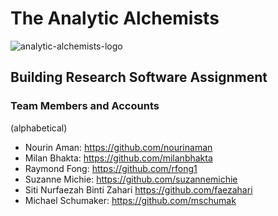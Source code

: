 # The Analytic Alchemists

![analytic-alchemists-logo](https://github.com/analytic-alchemists/.github/assets/3884360/aab5c187-b2b8-462d-96c6-8a11abd20d7b)

## Building Research Software Assignment

### Team Members and Accounts
(alphabetical)
- Nourin Aman: https://github.com/nourinaman
- Milan Bhakta: https://github.com/milanbhakta
- Raymond Fong: https://github.com/rfong1
- Suzanne Michie: https://github.com/suzannemichie
- Siti Nurfaezah Binti Zahari https://github.com/faezahari
- Michael Schumaker: https://github.com/mschumak

